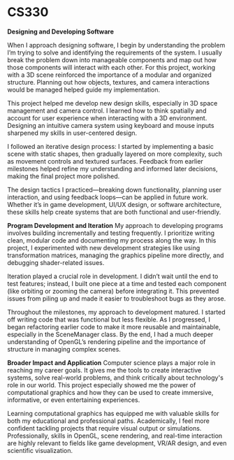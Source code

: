 # CS330

**Designing and Developing Software**

When I approach designing software, I begin by understanding the problem I’m trying to solve and identifying the requirements of the system. I usually break the problem down into manageable components and map out how those components will interact with each other. For this project, working with a 3D scene reinforced the importance of a modular and organized structure. Planning out how objects, textures, and camera interactions would be managed helped guide my implementation.

This project helped me develop new design skills, especially in 3D space management and camera control. I learned how to think spatially and account for user experience when interacting with a 3D environment. Designing an intuitive camera system using keyboard and mouse inputs sharpened my skills in user-centered design.

I followed an iterative design process: I started by implementing a basic scene with static shapes, then gradually layered on more complexity, such as movement controls and textured surfaces. Feedback from earlier milestones helped refine my understanding and informed later decisions, making the final project more polished.

The design tactics I practiced—breaking down functionality, planning user interaction, and using feedback loops—can be applied in future work. Whether it’s in game development, UI/UX design, or software architecture, these skills help create systems that are both functional and user-friendly.

**Program Development and Iteration**
My approach to developing programs involves building incrementally and testing frequently. I prioritize writing clean, modular code and documenting my process along the way. In this project, I experimented with new development strategies like using transformation matrices, managing the graphics pipeline more directly, and debugging shader-related issues.

Iteration played a crucial role in development. I didn’t wait until the end to test features; instead, I built one piece at a time and tested each component (like orbiting or zooming the camera) before integrating it. This prevented issues from piling up and made it easier to troubleshoot bugs as they arose.

Throughout the milestones, my approach to development matured. I started off writing code that was functional but less flexible. As I progressed, I began refactoring earlier code to make it more reusable and maintainable, especially in the SceneManager class. By the end, I had a much deeper understanding of OpenGL’s rendering pipeline and the importance of structure in managing complex scenes.

**Broader Impact and Application**
Computer science plays a major role in reaching my career goals. It gives me the tools to create interactive systems, solve real-world problems, and think critically about technology's role in our world. This project especially showed me the power of computational graphics and how they can be used to create immersive, informative, or even entertaining experiences.

Learning computational graphics has equipped me with valuable skills for both my educational and professional paths. Academically, I feel more confident tackling projects that require visual output or simulations. Professionally, skills in OpenGL, scene rendering, and real-time interaction are highly relevant to fields like game development, VR/AR design, and even scientific visualization.
